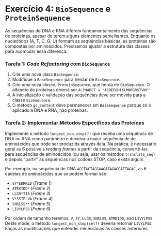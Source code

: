 # **Exercício 4: `BioSequence` e `ProteinSequence`**
As sequências de DNA e RNA diferem fundamentalmente das sequências de proteínas, apesar de terem alguns elementos semelhantes. Enquanto os nucleótidos (A, T, C, G, U) formam as sequências básicas, as proteínas são compostas por aminoácidos. Precisamos ajustar a estrutura das classes para acomodar essa diferença.

### **Tarefa 1: *Code Refactoring* com `BioSequence`**
1. Crie uma nova class `BioSequence`.
2. Modifique a `BaseSequence` para herdar de `BioSequence`.
3. Crie uma nova classe, `ProteinSequence`, que herda de `BioSequence`. O alfabeto de proteínas deverá ser `ALPHABET = "ACDEFGHIKLMNPQRSTVWY"`
4. A inicialização e validação das sequências deve ser movida para a classe `BioSequence`.
5. O método `gc_content` deve permanecer em `BaseSequence` porque só é aplicado a DNA e RNA, não proteínas.


### **Tarefa 2: Implementar Métodos Específicos das Proteínas**
Implemente o método `longest_non_stop(?)` que receba uma sequência de DNA ou RNA como parâmetro e devolva a maior sequência de de aminoácidos que pode ser produzida através dela. Na prática, é necessário geral as 6 possíveis *reading frames* a partir da sequência, convertê-las para sequências de aminoácidos (ou seja, usar os métodos `translate_seq`) e depois "partir" as sequências nos codões STOP, caso exista algum. 

Por exemplo, na sequência de DNA `AGCTACTAGGAAGATAGACGATTAGAC`, as 6 cadeias de aminoácidos que se podem formar são:

- `SY*EDRRLD` (*Frame 1*)
- `ATRKIDD*` (*Frame 2*)
- `LLGR*TIR` (*Frame 3*)
- `V*SSIFLVA` (*Frame 4*)
- `SNRLSS**` (*Frame 5*)
- `LIVYLPSS` (*Frame 6*)

Por ordem de tamanho teremos: `V`, `SY`, `LLGR`, `SNRLSS`, `ATRKIDD`, and `LIVYLPSS`. Deste mode, o método `longest_non_stop(self)` deveria retornar `LIVYLPSS`. Faças as modificações que entender necessárias às classes anteriores.